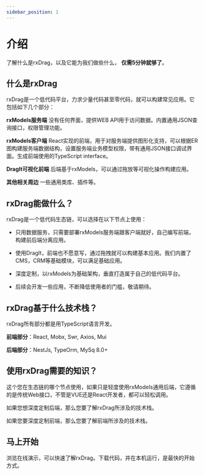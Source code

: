 ```yaml
---
sidebar_position: 1
---
```


# 介绍

了解什么是rxDrag，以及它能为我们做些什么， **仅需5分钟就够了**。

## 什么是rxDrag

rxDrag是一个低代码平台，力求少量代码甚至零代码，就可以构建常见应用。它包括如下几个部分：  

**rxModels服务端** 没有任何界面，提供WEB API用于访问数据。内置通用JSON查询接口，权限管理功能。

**rxModels客户端** React实现的前端，用于对服务端提供图形化支持，可以根据ER图构建服务端数据结构，设置服务端业务模型权限，带有通用JSON接口调试界面。生成前端使用的TypeScript interface。

**DragIt可视化前端** 后端基于rxModels，可以通过拖放等可视化操作构建应用。 

**其他相关周边**  一些通用类库、插件等。

## rxDrag能做什么？
rxDrag是一个低代码生态链，可以选择在以下节点上使用：

* 只用数据服务，只需要部署rxModels服务端跟客户端就好，自己编写前端，构建前后端分离应用。

* 使用DragIt，前端也不愿意写，通过拖拽就可以构建基本应用。我们内置了CMS，CRM等基础模块，可以满足基础应用。

* 深度定制，以rxModels为基础架构，垂直打造属于自己的低代码平台。

* 后续会开发一些应用，不断降低使用者的门槛，敬请期待。

## rxDrag基于什么技术栈？
rxDrag所有部分都是用TypeScript语言开发。

**前端部分**：React, Mobx, Swr, Axios, Mui

**后端部分**：NestJs, TypeOrm, MySq 8.0+

## 使用rxDrag需要的知识？

这个您在生态链的哪个节点使用，如果只是轻度使用rxModels通用后端，它遵循的是传统Web接口，不管是VUE还是React开发者，都可以轻松调用。

如果您想深度定制后端，那么您要了解rxDrag所涉及的技术栈。

如果您要深度定制前端，那么您要了解前端所涉及的技术栈。

## 马上开始

浏览在线演示，可以快速了解rxDrag。下载代码，并在本机运行，是最快的开始方式。